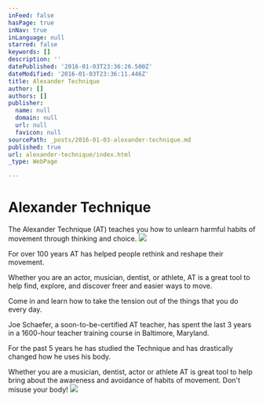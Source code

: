```yaml
---
inFeed: false
hasPage: true
inNav: true
inLanguage: null
starred: false
keywords: []
description: ''
datePublished: '2016-01-03T23:36:26.500Z'
dateModified: '2016-01-03T23:36:11.446Z'
title: Alexander Technique
author: []
authors: []
publisher:
  name: null
  domain: null
  url: null
  favicon: null
sourcePath: _posts/2016-01-03-alexander-technique.md
published: true
url: alexander-technique/index.html
_type: WebPage

---
```

# Alexander Technique

The Alexander Technique (AT) teaches you how to unlearn harmful habits of movement through thinking and choice.
![](https://the-grid-user-content.s3-us-west-2.amazonaws.com/53e0178f-a578-48bb-bd27-01b32cc3fd0b.jpg)

For over 100 years AT has helped people rethink and reshape their movement.

Whether you are an actor, musician, dentist, or athlete, AT is a great tool to help find, explore, and discover freer and easier ways to move.

Come in and learn how to take the tension out of the things that you do every day.

Joe Schaefer, a soon-to-be-certified AT teacher, has spent the last 3 years in a 1600-hour teacher training course in Baltimore, Maryland.

For the past 5 years he has studied the Technique and has drastically changed how he uses his body.

Whether you are a musician, dentist, actor or athlete AT is great tool to help bring about the awareness and avoidance of habits of movement. Don't misuse your body!
![](https://the-grid-user-content.s3-us-west-2.amazonaws.com/5cf5fce8-5f04-4cdf-bf9a-ef8e1a8befb8.jpg)
